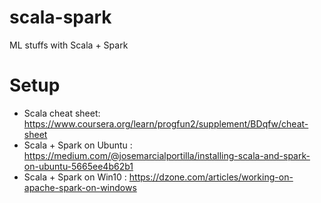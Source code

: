 # scala-spark
ML stuffs with Scala + Spark

# Setup

- Scala cheat sheet: https://www.coursera.org/learn/progfun2/supplement/BDqfw/cheat-sheet
- Scala + Spark on Ubuntu : https://medium.com/@josemarcialportilla/installing-scala-and-spark-on-ubuntu-5665ee4b62b1
- Scala + Spark on Win10 : https://dzone.com/articles/working-on-apache-spark-on-windows
